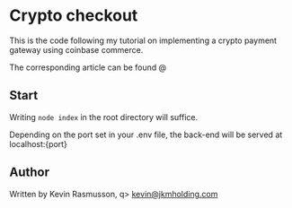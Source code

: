 # Crypto checkout

This is the code following my tutorial on implementing a crypto payment gateway using coinbase commerce.

The corresponding article can be found @

## Start

Writing `node index` in the root directory will suffice.

Depending on the port set in your .env file, the back-end will be served at localhost:{port}

## Author

Written by Kevin Rasmusson, q> kevin@jkmholding.com
